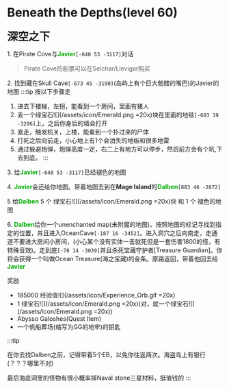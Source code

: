 # Beneath the Depths(level 60)
<span style="font-size: 25px;">**深空之下**</span>

<span class="stage-index">1.</span> 在Pirate Cove与<font color=00AA00>**Javier**</font>`[-640 53 -3117]`对话
>Pirate Cove的船票可以在Selchar/Llevigar购买

<span class="stage-index">2.</span> 找到藏在Skull Cave`[-673 45 -3190]`(岛屿上有个巨大骷髅的嘴巴)的Javier的地图
:::tip 按以下步骤走
1.  进去下楼梯，左拐，能看到一个房间，里面有猪人
2.  丢一个绿宝石![](/assets/icon/Emerald.png =20x)块在里面的地毯`[-683 19 -3206]`上，之后你身后的墙会打开
3.  直走，触发机关，上楼，能看到一个扑过来的尸体
4.  打死之后向前走，小心地上有1个会消失的地板和很多地雷
5.  通过躲避炮弹，炮弹高度一定，右二上有地方可以停步，然后前方会有个坑,下去到底。
:::

<span class="stage-index">3.</span> 给<font color=00AA00>**Javier**</font>`[-640 53 -3117]`已经褪色的地图

<span class="stage-index">4.</span> <font color=00AA00>**Javier**</font>会还给你地图。带着地图去到在**Mage Island**的<font color=00AA00>**Dalben**</font>`[883 46 -2872]`

<span class="stage-index">5 </span> 给<font color=00AA00>**Dalben**</font> 5 个 绿宝石![](/assets/icon/Emerald.png =20x)块 和 1 个 褪色的地图

<span class="stage-index">6.</span> <font color=00AA00>**Dalben**</font>给你一个unenchanted map(未附魔的地图)。按照地图的标记寻找到指定的位置，并且进入OceanCave`[-187 16 -3452]`。进入洞穴之后向南走，走通道不要进大房间小房间，(小心某个没有实体一击就死但是一套伤害1800的怪，有特殊音效)。走到底`[-78 14 -3039]`并且杀死宝藏守护者[Treasure Guardian]。你将会获得一个叫做Ocean Treasure(海之宝藏)的金条。原路返回，带着他回去给<font color=00AA00>**Javier**</font>

奖励
+ 185000 经验值![](/assets/icon/Experience_Orb.gif =20x) 
+ 1 绿宝石![](/assets/icon/Emerald.png =20x)(对，就一个绿宝石![](/assets/icon/Emerald.png =20x))
+ Abysso Galoshes(Quest Item)
+ 一个帆船葬场(缩写为GG的地牢)的钥匙

:::tip

在你去找Dalben之前，记得带着5个EB，以免你往返两次。海盗岛上有银行(？？？哪里不对)

最后海底洞里的怪物有很小概率掉Naval stone三星材料，挺值钱的
:::
